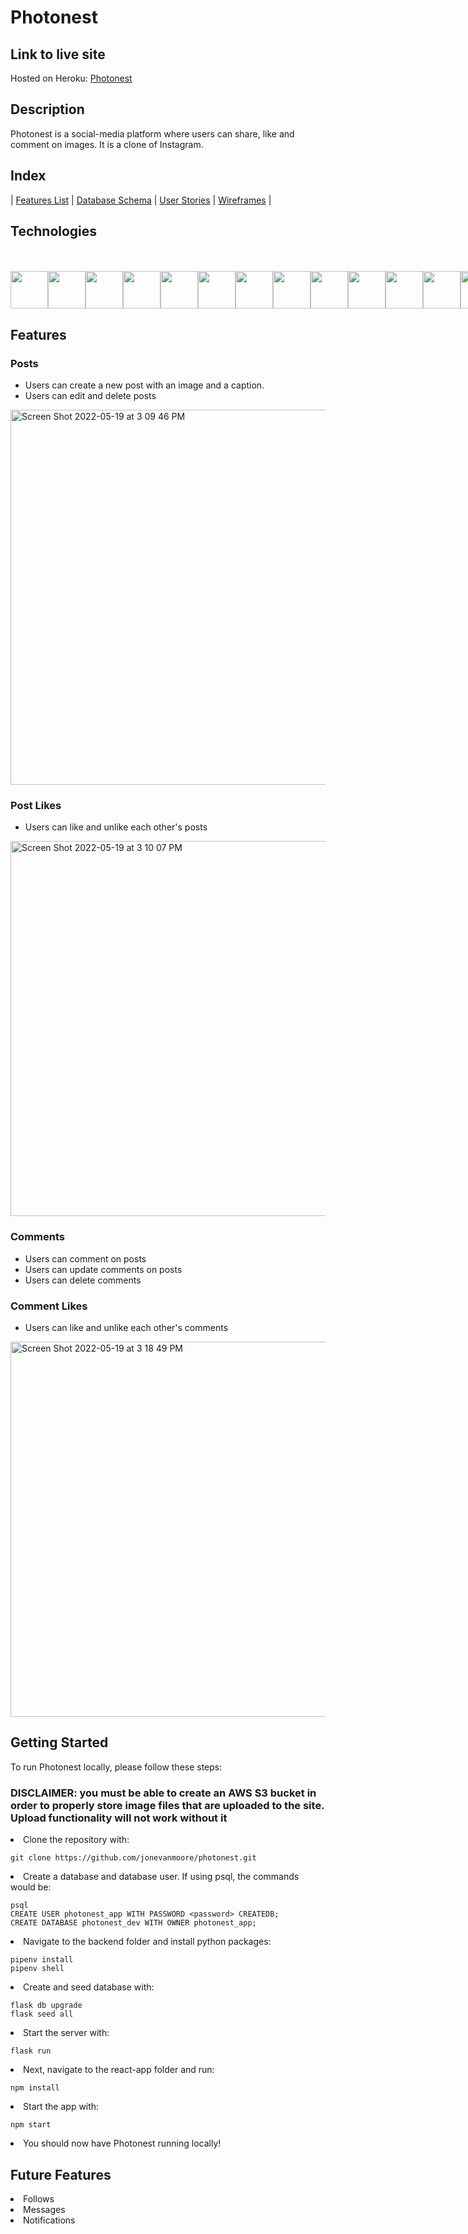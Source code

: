 # Photonest
 
## Link to live site

Hosted on Heroku: [Photonest](https://photonest.herokuapp.com/)

## Description

Photonest is a social-media platform where users can share, like and comment on images. It is a clone of Instagram.

## Index
| [Features List](https://github.com/jonevanmoore/photonest/wiki/Features-List) | [Database Schema](https://github.com/jonevanmoore/photonest/wiki/Database-Schema) | [User Stories](https://github.com/jonevanmoore/photonest/wiki/User-Stories) | [Wireframes](https://github.com/jonevanmoore/photonest/wiki/Wireframes) |


## Technologies
<br>
<br>
<div style="display:flex">
<img src="https://cdn.jsdelivr.net/gh/devicons/devicon/icons/python/python-original-wordmark.svg" style="width:60px;" />
<img src="https://cdn.jsdelivr.net/gh/devicons/devicon/icons/react/react-original-wordmark.svg" style="width:60px;" />
<img src="https://cdn.jsdelivr.net/gh/devicons/devicon/icons/redux/redux-original.svg" style="width:60px;" />
<img src="https://cdn.jsdelivr.net/gh/devicons/devicon/icons/flask/flask-original.svg" style="width:60px;" />
<img src="https://cdn.jsdelivr.net/gh/devicons/devicon/icons/postgresql/postgresql-original-wordmark.svg" style="width:60px;" />
<img src="https://cdn.jsdelivr.net/gh/devicons/devicon/icons/sqlalchemy/sqlalchemy-original.svg" style="width:60px;" />
<img src="https://cdn.jsdelivr.net/gh/devicons/devicon/icons/amazonwebservices/amazonwebservices-original-wordmark.svg" style="width:60px;" />
<img src="https://cdn.jsdelivr.net/gh/devicons/devicon/icons/html5/html5-plain-wordmark.svg" style="width:60px;" />
<img src="https://cdn.jsdelivr.net/gh/devicons/devicon/icons/css3/css3-plain-wordmark.svg" style="width:60px;" />
<img src="https://cdn.jsdelivr.net/gh/devicons/devicon/icons/git/git-original.svg" style="width:60px;" />
<img src="https://cdn.jsdelivr.net/gh/devicons/devicon/icons/vscode/vscode-original-wordmark.svg" style="width:60px;" />
<img src="https://cdn.jsdelivr.net/gh/devicons/devicon/icons/heroku/heroku-plain-wordmark.svg" style="width:60px;" />
<img src="https://cdn.jsdelivr.net/gh/devicons/devicon/icons/docker/docker-plain-wordmark.svg" style="width:60px;" />
</div>
 
## Features

### Posts
* Users can create a new post with an image and a caption.
* Users can edit and delete posts
<img width="600" alt="Screen Shot 2022-05-19 at 3 09 46 PM" src="https://user-images.githubusercontent.com/64309316/169396624-dd7ba6de-8857-4094-9784-03a566c7b8c2.png">

### Post Likes
* Users can like and unlike each other's posts
<img width="600" alt="Screen Shot 2022-05-19 at 3 10 07 PM" src="https://user-images.githubusercontent.com/64309316/169396670-8fe84780-2988-4009-a7dd-921464275e2e.png">

### Comments
* Users can comment on posts
* Users can update comments on posts
* Users can delete comments

### Comment Likes
* Users can like and unlike each other's comments
<img width="600" alt="Screen Shot 2022-05-19 at 3 18 49 PM" src="https://user-images.githubusercontent.com/64309316/169397494-f7762983-5b4c-43ee-b129-2c9b8213dda5.png">





## Getting Started

To run Photonest locally, please follow these steps:

### DISCLAIMER: you must be able to create an AWS S3 bucket in order to properly store image files that are uploaded to the site. Upload functionality will not work without it

<li>Clone the repository with:</li> 

  ```git clone https://github.com/jonevanmoore/photonest.git```

<li>Create a database and database user. If using psql, the commands would be:</li>

  ```psql```
  <br>
  ```CREATE USER photonest_app WITH PASSWORD <password> CREATEDB;```
  <br>
  ```CREATE DATABASE photonest_dev WITH OWNER photonest_app;```

<li>Navigate to the backend folder and install python packages:</li>

  ```pipenv install```
  <br>
  ```pipenv shell```

<li>Create and seed database with: </li>

  ```flask db upgrade```
  <br>
  ```flask seed all```

<li>Start the server with:</li>

  ```flask run```

<li>Next, navigate to the react-app folder and run: </li>

  ```npm install```

<li>Start the app with: </li>

  ```npm start```

<li>You should now have Photonest running locally!</li>

## Future Features

<li>Follows</li>
<li>Messages</li>
<li>Notifications</li>

